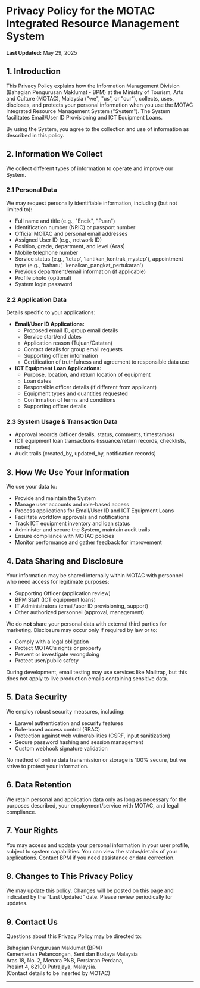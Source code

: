 # Privacy Policy for the MOTAC Integrated Resource Management System

**Last Updated:** May 29, 2025

## 1. Introduction

This Privacy Policy explains how the Information Management Division (Bahagian Pengurusan Maklumat - BPM) at the Ministry of Tourism, Arts and Culture (MOTAC), Malaysia ("we", "us", or "our"), collects, uses, discloses, and protects your personal information when you use the MOTAC Integrated Resource Management System ("System"). The System facilitates Email/User ID Provisioning and ICT Equipment Loans.

By using the System, you agree to the collection and use of information as described in this policy.

## 2. Information We Collect

We collect different types of information to operate and improve our System.

### 2.1 Personal Data
We may request personally identifiable information, including (but not limited to):
- Full name and title (e.g., "Encik", "Puan")
- Identification number (NRIC) or passport number
- Official MOTAC and personal email addresses
- Assigned User ID (e.g., network ID)
- Position, grade, department, and level (Aras)
- Mobile telephone number
- Service status (e.g., 'tetap', 'lantikan_kontrak_mystep'), appointment type (e.g., 'baharu', 'kenaikan_pangkat_pertukaran')
- Previous department/email information (if applicable)
- Profile photo (optional)
- System login password

### 2.2 Application Data
Details specific to your applications:
- **Email/User ID Applications:**
  - Proposed email ID, group email details
  - Service start/end dates
  - Application reason (Tujuan/Catatan)
  - Contact details for group email requests
  - Supporting officer information
  - Certification of truthfulness and agreement to responsible data use
- **ICT Equipment Loan Applications:**
  - Purpose, location, and return location of equipment
  - Loan dates
  - Responsible officer details (if different from applicant)
  - Equipment types and quantities requested
  - Confirmation of terms and conditions
  - Supporting officer details

### 2.3 System Usage & Transaction Data
- Approval records (officer details, status, comments, timestamps)
- ICT equipment loan transactions (issuance/return records, checklists, notes)
- Audit trails (created_by, updated_by, notification records)

## 3. How We Use Your Information

We use your data to:
- Provide and maintain the System
- Manage user accounts and role-based access
- Process applications for Email/User ID and ICT Equipment Loans
- Facilitate workflow approvals and notifications
- Track ICT equipment inventory and loan status
- Administer and secure the System, maintain audit trails
- Ensure compliance with MOTAC policies
- Monitor performance and gather feedback for improvement

## 4. Data Sharing and Disclosure

Your information may be shared internally within MOTAC with personnel who need access for legitimate purposes:
- Supporting Officer (application review)
- BPM Staff (ICT equipment loans)
- IT Administrators (email/user ID provisioning, support)
- Other authorized personnel (approval, management)

We do **not** share your personal data with external third parties for marketing. Disclosure may occur only if required by law or to:
- Comply with a legal obligation
- Protect MOTAC’s rights or property
- Prevent or investigate wrongdoing
- Protect user/public safety

During development, email testing may use services like Mailtrap, but this does not apply to live production emails containing sensitive data.

## 5. Data Security

We employ robust security measures, including:
- Laravel authentication and security features
- Role-based access control (RBAC)
- Protection against web vulnerabilities (CSRF, input sanitization)
- Secure password hashing and session management
- Custom webhook signature validation

No method of online data transmission or storage is 100% secure, but we strive to protect your information.

## 6. Data Retention

We retain personal and application data only as long as necessary for the purposes described, your employment/service with MOTAC, and legal compliance.

## 7. Your Rights

You may access and update your personal information in your user profile, subject to system capabilities. You can view the status/details of your applications. Contact BPM if you need assistance or data correction.

## 8. Changes to This Privacy Policy

We may update this policy. Changes will be posted on this page and indicated by the "Last Updated" date. Please review periodically for updates.

## 9. Contact Us

Questions about this Privacy Policy may be directed to:

Bahagian Pengurusan Maklumat (BPM)  
Kementerian Pelancongan, Seni dan Budaya Malaysia  
Aras 18, No. 2, Menara PNB, Persiaran Perdana,  
Presint 4, 62100 Putrajaya, Malaysia.  
(Contact details to be inserted by MOTAC)

---

<!-- 
This Privacy Policy provides a transparent overview of data practices for users of the MOTAC Integrated Resource Management System. It is designed to support compliance, security, and user awareness.
-->
